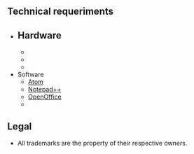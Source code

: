 ## Technical requeriments ##

* Hardware
    - 
    - 
    - 
    - 
* Software
    - [Atom](https://atom.io/)
    - [Notepad++](https://notepad-plus-plus.org/download/v7.5.6.html)
    - [OpenOffice](https://www.openoffice.org/es/)
    - 

## Legal ##

* All trademarks are the property of their respective owners.